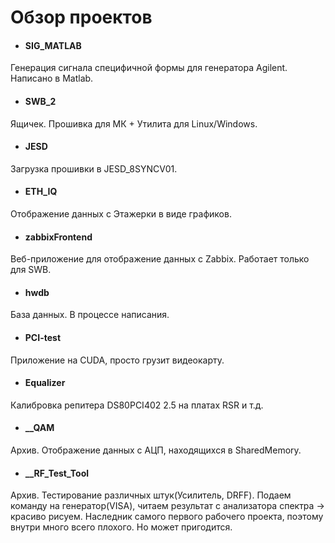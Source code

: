 # Обзор проектов

- #### SIG_MATLAB

Генерация сигнала специфичной формы для генератора Agilent. Написано в Matlab. 

- #### SWB_2 

Ящичек. Прошивка для МК + Утилита для Linux/Windows.

- #### JESD

Загрузка прошивки в JESD_8SYNCV01.

- #### ETH_IQ

Отображение данных с Этажерки в виде графиков.

- #### zabbixFrontend

Веб-приложение для отображение данных с Zabbix. Работает только для SWB.

- #### hwdb

База данных. В процессе написания.

- #### PCI-test

Приложение на CUDA, просто грузит видеокарту. 

- #### Equalizer

Калибровка репитера DS80PCI402 2.5 на платах RSR и т.д. 

- #### __QAM

Архив. Отображение данных с АЦП, находящихся в SharedMemory. 

- #### __RF_Test_Tool

Архив. Тестирование различных штук(Усилитель, DRFF). Подаем команду на генератор(VISA), читаем результат с анализатора спектра -> красиво рисуем. Наследник самого первого рабочего проекта, поэтому внутри много всего плохого. Но может пригодится.